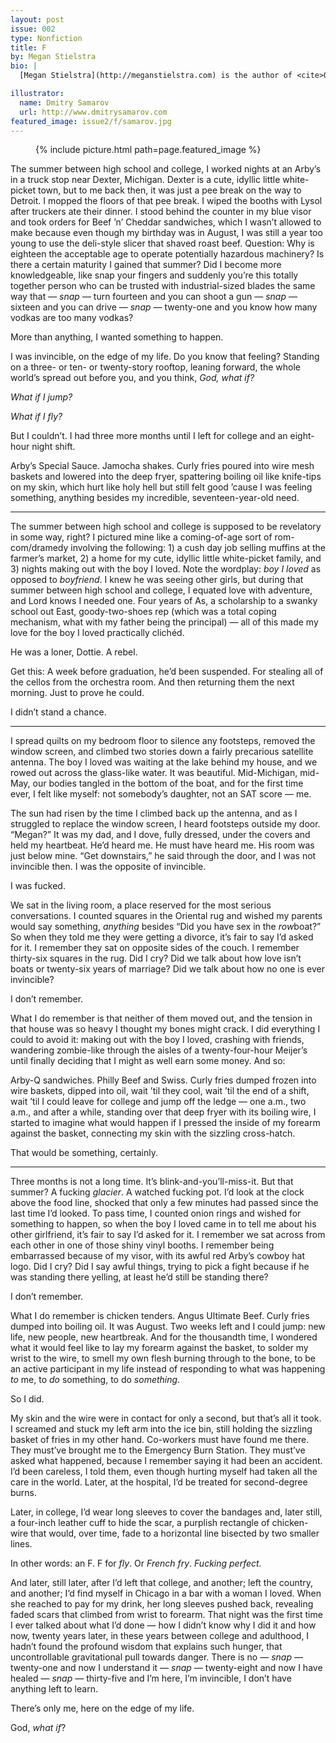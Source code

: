 ```yaml
---
layout: post
issue: 002
type: Nonfiction
title: F
by: Megan Stielstra
bio: |
  [Megan Stielstra](http://meganstielstra.com) is the author of <cite>Once I Was Cool</cite>, a collection of essays. Her work appears in <cite>The Best American Essays 2013</cite>, <cite>Poets & Writers</cite>, <cite>The Rumpus</cite>, and elsewhere, and her story collection, <cite>Everyone Remain Calm</cite>, was a Chicago Tribune Favorite of 2011. She’s the Literary Director of the 2nd Story storytelling series and teaches creative writing at Columbia College Chicago.

illustrator:
  name: Dmitry Samarov
  url: http://www.dmitrysamarov.com
featured_image: issue2/f/samarov.jpg
---
```


<figure class="right">
  {% include picture.html path=page.featured_image %}
</figure>

The summer between high school and college, I worked nights at an Arby’s in a truck stop near Dexter, Michigan. Dexter is a cute, idyllic little white-picket town, but to me back then, it was just a pee break on the way to Detroit. I mopped the floors of that pee break. I wiped the booths with Lysol after truckers ate their dinner. I stood behind the counter in my blue visor and took orders for Beef ’n’ Cheddar sandwiches, which I wasn’t allowed to make because even though my birthday was in August, I was still a year too young to use the deli-style slicer that shaved roast beef. Question: Why is eighteen the acceptable age to operate potentially hazardous machinery? Is there a certain maturity I gained that summer? Did I become more knowledgeable, like snap your fingers and suddenly you’re this totally together person who can be trusted with industrial-sized blades the same way that — <em>snap</em> — turn fourteen and you can shoot a gun — <em>snap</em> — sixteen and you can drive — <em>snap</em> — twenty-one and you know how many vodkas are too many vodkas? 

More than anything, I wanted something to happen. 

I was invincible, on the edge of my life. Do you know that feeling? Standing on a three- or ten- or twenty-story rooftop, leaning forward, the whole world’s spread out before you, and you think, <i>God, what if?</i> 

<i>What if I jump?</i> 

<i>What if I fly?</i>
	
But I couldn’t. I had three more months until I left for college and an eight-hour night shift.

Arby’s Special Sauce. Jamocha shakes. Curly fries poured into wire mesh baskets and lowered into the deep fryer, spattering boiling oil like knife-tips on my skin, which hurt like holy hell but still felt good ’cause I was feeling something, anything besides my incredible, seventeen-year-old need.

***

The summer between high school and college is supposed to be revelatory in some way, right? I pictured mine like a coming-of-age sort of rom-com/dramedy involving the following: 1) a cush day job selling muffins at the farmer’s market, 2) a home for my cute, idyllic little white-picket family, and 3) nights making out with the boy I loved. Note the wordplay: <em>boy I loved</em> as opposed to <em>boyfriend</em>. I knew he was seeing other girls, but during that summer between high school and college, I equated love with adventure, and Lord knows I needed one. Four years of As, a scholarship to a swanky school out East, goody-two-shoes rep (which was a total coping mechanism, what with my father being the principal) — all of this made my love for the boy I loved practically clichéd.

He was a loner, Dottie. A rebel.

Get this: A week before graduation, he’d been suspended. For stealing all of the cellos from the orchestra room. And then returning them the next morning. Just to prove he could.
	
I didn’t stand a chance.

***

I spread quilts on my bedroom floor to silence any footsteps, removed the window screen, and climbed two stories down a fairly precarious satellite antenna. The boy I loved was waiting at the lake behind my house, and we rowed out across the glass-like water. It was beautiful. Mid-Michigan, mid-May, our bodies tangled in the bottom of the boat, and for the first time ever, I felt like myself: not somebody’s daughter, not an SAT score — me. 

The sun had risen by the time I climbed back up the antenna, and as I struggled to replace the window screen, I heard footsteps outside my door. “Megan?” It was my dad, and I dove, fully dressed, under the covers and held my heartbeat. He’d heard me. He must have heard me. His room was just below mine. “Get downstairs,” he said through the door, and I was not invincible then. I was the opposite of invincible.

I was fucked.

We sat in the living room, a place reserved for the most serious conversations. I counted squares in the Oriental rug and wished my parents would say something, <em>anything</em> besides “Did you have sex in the <em>row</em>boat?” So when they told me they were getting a divorce, it’s fair to say I’d asked for it. I remember they sat on opposite sides of the couch. I remember thirty-six squares in the rug. Did I cry? Did we talk about how love isn’t boats or twenty-six years of marriage? Did we talk about how no one is ever invincible?

I don’t remember.

What I do remember is that neither of them moved out, and the tension in that house was so heavy I thought my bones might crack. I did everything I could to avoid it: making out with the boy I loved, crashing with friends, wandering zombie-like through the aisles of a twenty-four-hour Meijer’s until finally deciding that I might as well earn some money. And so:

Arby-Q sandwiches. Philly Beef and Swiss. Curly fries dumped frozen into wire baskets, dipped into oil, wait ’til they cool, wait ’til the end of a shift, wait ’til I could leave for college and jump off the ledge — one a.m., two a.m., and after a while, standing over that deep fryer with its boiling wire, I started to imagine what would happen if I pressed the inside of my forearm against the basket, connecting my skin with the sizzling cross-hatch.
	
That would be something, certainly.

***

Three months is not a long time. It’s blink-and-you’ll-miss-it. But that summer? A fucking <em>glacier</em>. A watched fucking pot. I’d look at the clock above the food line, shocked that only a few minutes had passed since the last time I’d looked. To pass time, I counted onion rings and wished for something to happen, so when the boy I loved came in to tell me about his other girlfriend, it’s fair to say I’d asked for it. I remember we sat across from each other in one of those shiny vinyl booths. I remember being embarrassed because of my visor, with its awful red Arby’s cowboy hat logo. Did I cry? Did I say awful things, trying to pick a fight because if he was standing there yelling, at least he’d still be standing there?

I don’t remember.

What I do remember is chicken tenders. Angus Ultimate Beef. Curly fries dumped into boiling oil. It was August. Two weeks left and I could jump: new life, new people, new heartbreak. And for the thousandth time, I wondered what it would feel like to lay my forearm against the basket, to solder my wrist to the wire, to smell my own flesh burning through to the bone, to be an active participant in my life instead of responding to what was happening <em>to</em> me, to <em>do</em> something, to do <em>something</em>.

So I did.

My skin and the wire were in contact for only a second, but that’s all it took. I screamed and stuck my left arm into the ice bin, still holding the sizzling basket of fries in my other hand. Co-workers must have found me there. They must’ve brought me to the Emergency Burn Station. They must’ve asked what happened, because I remember saying it had been an accident. I’d been careless, I told them, even though hurting myself had taken all the care in the world.
Later, at the hospital, I’d be treated for second-degree burns.

Later, in college, I’d wear long sleeves to cover the bandages and, later still, a four-inch leather cuff to hide the scar, a purplish rectangle of chicken-wire that would, over time, fade to a horizontal line bisected by two smaller lines.

In other words: an F. F for <em>fly</em>. Or <em>French fry</em>. <em>Fucking perfect.</em>

And later, still later, after I’d left that college, and another; left the country, and another; I’d find myself in Chicago in a bar with a woman I loved. When she reached to pay for my drink, her long sleeves pushed back, revealing faded scars that climbed from wrist to forearm. That night was the first time I ever talked about what I’d done — how I didn’t know why I did it and how now, twenty years later, in these years between college and adulthood, I hadn’t found the profound wisdom that explains such hunger, that uncontrollable gravitational pull towards danger. There is no — <em>snap</em> — twenty-one and now I understand it — <em>snap</em> — twenty-eight and now I have healed — <em>snap</em> — thirty-five and I’m here, I’m invincible, I don’t have anything left to learn.

There’s only me, here on the edge of my life.

God, <i>what if</i>?
